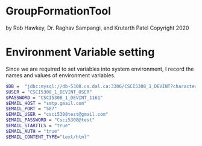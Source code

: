 # GroupFormationTool
by Rob Hawkey, Dr. Raghav Sampangi, and Krutarth Patel
Copyright 2020
# Environment Variable setting
Since we are required to set variables into system environment, I record the names and values of environment variables. 
```bash
$DB =  "jdbc:mysql://db-5308.cs.dal.ca:3306/CSCI5308_1_DEVINT?characterEncoding=utf8&useSSL=false&serverTimezone=GMT%2B8"
$USER = "CSCI5308_1_DEVINT_USER"
$PASSWORD = "CSCI5308_1_DEVINT_1161"
$EMAIL_HOST = "smtp.gmail.com"
$EMAIL_PORT = "587"
$EMAIL_USER = "csci5308test@gmail.com"
$EMAIL_PASSWORD = "Csci5308@test"
$EMAIL_STARTTLS = "true"
$EMAIL_AUTH = "true"
$EMAIL_CONTENT_TYPE="text/html"
```

